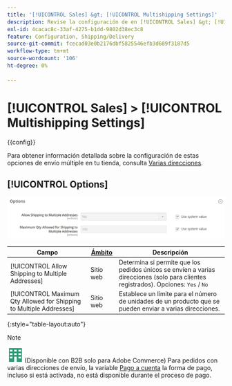 ```yaml
---
title: '[!UICONTROL Sales] &gt; [!UICONTROL Multishipping Settings]'
description: Revise la configuración de en [!UICONTROL Sales] &gt; [!UICONTROL Multishipping Settings] de la administración de Commerce.
exl-id: 4cacac8c-33af-4275-b1dd-9802d38ec3c8
feature: Configuration, Shipping/Delivery
source-git-commit: fcecad03e0b2176dbf5825546efb3d689f3187d5
workflow-type: tm+mt
source-wordcount: '106'
ht-degree: 0%

---
```


# [!UICONTROL Sales] > [!UICONTROL Multishipping Settings]

{{config}}

Para obtener información detallada sobre la configuración de estas opciones de envío múltiple en tu tienda, consulta [Varias direcciones](../../stores-purchase/shipping-settings.md#multiple-addresses).

## [!UICONTROL Options]

![Opciones](./assets/multishipping-settings-options.png)<!-- zoom -->

<!-- [Options](https://docs.magento.com/user-guide/shipping/shipping-multiaddress.html) -->

| Campo | [Ámbito](../../getting-started/websites-stores-views.md#scope-settings) | Descripción |
|--- |--- |--- |
| [!UICONTROL Allow Shipping to Multiple Addresses] | Sitio web | Determina si permite que los pedidos únicos se envíen a varias direcciones (solo para clientes registrados). Opciones: `Yes` / `No` |
| [!UICONTROL Maximum Qty Allowed for Shipping to Multiple Addresses] | Sitio web | Establece un límite para el número de unidades de un producto que se pueden enviar a varias direcciones. |

{:style=&quot;table-layout:auto&quot;}

>[!NOTE]
>
>![B2B para Adobe Commerce](../../assets/b2b.svg) (Disponible con B2B solo para Adobe Commerce) Para pedidos con varias direcciones de envío, la variable [Pago a cuenta](../../b2b/enable-basic-features.md#configure-payment-on-account) la forma de pago, incluso si está activada, no está disponible durante el proceso de pago.
